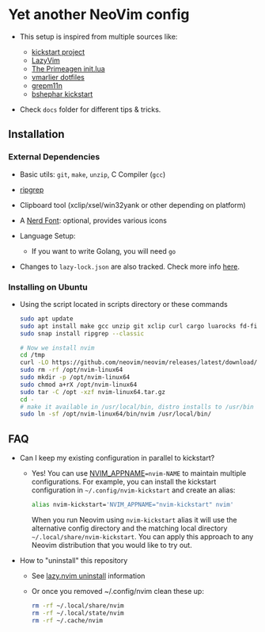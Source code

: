 # Yet another NeoVim config

* This setup is inspired from multiple sources like:
  * [kickstart project](https://github.com/nvim-lua/kickstart.nvim)
  * [LazyVim](https://www.lazyvim.org/configuration/)
  * [The Primeagen init.lua](https://github.com/ThePrimeagen/init.lua/)
  * [vmarlier dotfiles](https://github.com/vmarlier/dotfiles/tree/master/nvim)
  * [grepm11n](https://github.com/grem11n/dotfiles/tree/master/config/nvim)
  * [bshephar kickstart](https://github.com/bshephar/kickstart-nvim)

* Check `docs` folder for different tips & tricks.

## Installation

### External Dependencies

* Basic utils: `git`, `make`, `unzip`, C Compiler (`gcc`)
* [ripgrep](https://github.com/BurntSushi/ripgrep#installation)
* Clipboard tool (xclip/xsel/win32yank or other depending on platform)
* A [Nerd Font](https://www.nerdfonts.com/): optional, provides various icons
* Language Setup:
  * If you want to write Golang, you will need `go`

* Changes to `lazy-lock.json` are also tracked. Check more info [here](https://lazy.folke.io/usage/lockfile).

### Installing on Ubuntu

* Using the script located in scripts directory or these commands

  ```sh
  sudo apt update
  sudo apt install make gcc unzip git xclip curl cargo luarocks fd-find python3-pip python3-neo python3-yamlfix shellcheck
  sudo snap install ripgrep --classic

  # Now we install nvim
  cd /tmp
  curl -LO https://github.com/neovim/neovim/releases/latest/download/nvim-linux64.tar.gz
  sudo rm -rf /opt/nvim-linux64
  sudo mkdir -p /opt/nvim-linux64
  sudo chmod a+rX /opt/nvim-linux64
  sudo tar -C /opt -xzf nvim-linux64.tar.gz
  cd -
  # make it available in /usr/local/bin, distro installs to /usr/bin
  sudo ln -sf /opt/nvim-linux64/bin/nvim /usr/local/bin/
  ```

## FAQ

* Can I keep my existing configuration in parallel to kickstart?
  * Yes! You can use [NVIM_APPNAME](https://neovim.io/doc/user/starting.html#%24NVIM_APPNAME)`=nvim-NAME`
    to maintain multiple configurations. For example, you can install the kickstart
    configuration in `~/.config/nvim-kickstart` and create an alias:

      ```sh
      alias nvim-kickstart='NVIM_APPNAME="nvim-kickstart" nvim'
      ```

    When you run Neovim using `nvim-kickstart` alias it will use the alternative
    config directory and the matching local directory
    `~/.local/share/nvim-kickstart`. You can apply this approach to any Neovim
    distribution that you would like to try out.

* How to "uninstall" this repository
  * See [lazy.nvim uninstall](https://lazy.folke.io/usage#-uninstalling) information
  * Or once you removed ~/.config/nvim clean these up:

      ```sh
      rm -rf ~/.local/share/nvim
      rm -rf ~/.local/state/nvim
      rm -rf ~/.cache/nvim
      ```
